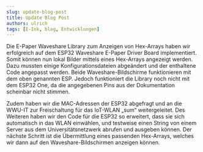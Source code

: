 ```yaml
---
slug: update-blog-post
title: Update Blog Post
authors: ulrich
tags: [E-Ink, blog, Entwicklungen]
---
```


Die E-Paper Waveshare Library zum Anzeigen von Hex-Arrays haben wir erfolgreich auf dem ESP32 Waveshare E-Paper Driver Board implementiert. Somit können nun lokal Bilder mittels eines Hex-Arrays angezeigt werden. Dazu mussten einige Konfigurationsdateien abgeändert und der enthaltene Code angepasst werden. Beide Waveshare-Bildschirme funktionieren mit dem oben genannten ESP. Jedoch funktioniert die Library noch nicht mit dem ESP32 One, da die angegebenen Pins aus der Dokumentation scheinbar nicht stimmen.

Zudem haben wir die MAC-Adressen der ESP32 abgefragt und an die WWU-IT zur Freischaltung für das IoT-WLAN „sum“ weitergeleitet. Des Weiteren haben wir den Code für die ESP32 so erweitert, dass sie sich automatisch in das WLAN einwählen, und testweise einen String von einem Server aus dem Universitätsnetzwerk abrufen und ausgeben können. Der nächste Schritt ist die Übermittlung eines passenden Hex-Arrays, welches wir dann auf den Waveshare-Bildschirmen anzeigen können.
